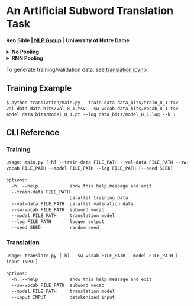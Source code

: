 # An Artiﬁcial Subword Translation Task
**Ken Sible | [NLP Group](https://nlp.nd.edu)** | **University of Notre Dame**

<details>

<summary><b>No Pooling</b></summary>

![model_8.png](experiments/model_8.png)
![model_16.png](experiments/model_16.png)
![model_32.png](experiments/model_32.png)

</details>

<details>

<summary><b>RNN Pooling</b></summary>

![model_8.png](experiments/rnn_pooling/model_8.png)
![model_16.png](experiments/rnn_pooling/model_16.png)
![model_32.png](experiments/rnn_pooling/model_32.png)

</details>

To generate training/validation data, see [translation.ipynb](/translation.ipynb).

## Training Example
```
$ python translation/main.py --train-data data_bits/train_8_1.tsv --val-data data_bits/val_8_1.tsv --sw-vocab data_bits/vocab_8_1.tsv --model data_bits/model_8_1.pt --log data_bits/model_8_1.log --k 1
```

## CLI Reference
### Training
```
usage: main.py [-h] --train-data FILE_PATH --val-data FILE_PATH --sw-vocab FILE_PATH --model FILE_PATH --log FILE_PATH [--seed SEED]

options:
  -h, --help            show this help message and exit
  --train-data FILE_PATH
                        parallel training data
  --val-data FILE_PATH  parallel validation data
  --sw-vocab FILE_PATH  subword vocab
  --model FILE_PATH     translation model
  --log FILE_PATH       logger output
  --seed SEED           random seed
```

### Translation
```
usage: translate.py [-h] --sw-vocab FILE_PATH --model FILE_PATH [--input INPUT]

options:
  -h, --help            show this help message and exit
  --sw-vocab FILE_PATH  subword vocab
  --model FILE_PATH     translation model
  --input INPUT         detokenized input
```

